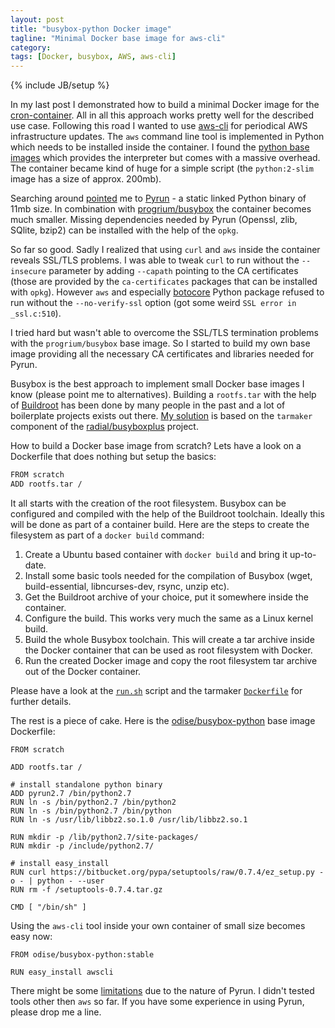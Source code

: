 ```yaml
---
layout: post
title: "busybox-python Docker image"
tagline: "Minimal Docker base image for aws-cli"
category: 
tags: [Docker, busybox, AWS, aws-cli]
---
```

{% include JB/setup %}

In my last post I demonstrated how to build a minimal Docker image for the [cron-container](https://github.com/odise/cron-container). All in all this approach works pretty well for the described use case. Following this road I wanted to use [aws-cli](https://github.com/aws/aws-cli) for periodical AWS infrastructure updates. The `aws` command line tool is implemented in Python which needs to be installed inside the container. I found the [python base images](https://registry.hub.docker.com/_/python/) which provides the interpreter but comes with a massive overhead. The container became kind of huge for a simple script (the `python:2-slim` image has a size of approx. 200mb). 

Searching around [pointed](http://yasermartinez.com/blog/posts/creating-super-small-docker-images.html) me to [Pyrun](https://www.egenix.com/products/python/PyRun/) - a static linked Python binary of 11mb size. In combination with [progrium/busybox](https://github.com/progrium/busybox) the container becomes much smaller. Missing dependencies needed by Pyrun (Openssl, zlib, SQlite, bzip2) can be installed with the help of the `opkg`.

So far so good. Sadly I realized that using `curl` and `aws` inside the container reveals SSL/TLS problems. I was able to tweak `curl` to run without the `--insecure` parameter by adding `--capath` pointing to the CA certificates (those are provided by the `ca-certificates` packages that can be installed with `opkg`). However `aws` and especially [botocore](https://github.com/boto/botocore) Python package refused to run without the `--no-verify-ssl` option (got some weird `SSL error in _ssl.c:510`). 

I tried hard but wasn't able to overcome the SSL/TLS termination problems with the `progrium/busybox` base image. So I started to build my own base image providing all the necessary CA certificates and libraries needed for Pyrun. 

Busybox is the best approach to implement small Docker base images I know (please point me to alternatives). Building a `rootfs.tar` with the help of [Buildroot](http://buildroot.net) has been done by many people in the past and a lot of boilerplate projects exists out there. [My solution](https://registry.hub.docker.com/u/odise/busybox-python/) is based on the `tarmaker` component of the [radial/busyboxplus](https://github.com/radial/core-busyboxplus) project. 

How to build a Docker base image from scratch? Lets have a look on a Dockerfile that does nothing but setup the basics:

```bash
FROM scratch
ADD rootfs.tar /
```

It all starts with the creation of the root filesystem. Busybox can be configured and compiled with the help of the Buildroot toolchain. Ideally this will be done as part of a container build. Here are the steps to create the filesystem as part of a `docker build` command:

1. Create a Ubuntu based container with `docker build` and bring it up-to-date.
2. Install some basic tools needed for the compilation of Busybox (wget,                    build-essential, libncurses-dev, rsync, unzip etc).
3. Get the Buildroot archive of your choice, put it somewhere inside the container.
4. Configure the build. This works very much the same as a Linux kernel build.
5. Build the whole Busybox toolchain. This will create a tar archive inside the Docker container that can be used as root filesystem with Docker.
6. Run the created Docker image and copy the root filesystem tar archive out of the Docker container.

Please have a look at the [`run.sh`](https://github.com/odise/busybox-python/blob/master/run.sh) script and the tarmaker [`Dockerfile`](https://github.com/odise/busybox-python/blob/master/tarmaker/Dockerfile) for further details.

The rest is a piece of cake. Here is the [odise/busybox-python](https://registry.hub.docker.com/u/odise/busybox-python/) base image Dockerfile:

```
FROM scratch

ADD rootfs.tar /

# install standalone python binary
ADD pyrun2.7 /bin/python2.7
RUN ln -s /bin/python2.7 /bin/python2
RUN ln -s /bin/python2.7 /bin/python
RUN ln -s /usr/lib/libbz2.so.1.0 /usr/lib/libbz2.so.1

RUN mkdir -p /lib/python2.7/site-packages/
RUN mkdir -p /include/python2.7/

# install easy_install
RUN curl https://bitbucket.org/pypa/setuptools/raw/0.7.4/ez_setup.py -o - | python - --user
RUN rm -f /setuptools-0.7.4.tar.gz

CMD [ "/bin/sh" ]
```
 
Using the `aws-cli` tool inside your own container of small size becomes easy now:  

```
FROM odise/busybox-python:stable

RUN easy_install awscli
```

There might be some [limitations](https://www.egenix.com/products/python/PyRun/doc/#_Toc390548380) due to the nature of Pyrun. I didn't tested tools other then `aws` so far. If you have some experience in using Pyrun, please drop me a line. 